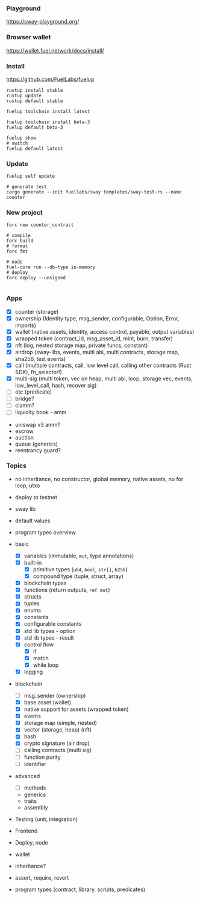 ### Playground

https://sway-playground.org/

### Browser wallet

https://wallet.fuel.network/docs/install/

### Install

https://github.com/FuelLabs/fuelup

```shell
rustup install stable
rustup update
rustup default stable

fuelup toolchain install latest

fuelup toolchain install beta-3
fuelup default beta-3

fuelup show
# switch
fuelup default latest
```

### Update

```shell
fuelup self update

# generate test
cargo generate --init fuellabs/sway templates/sway-test-rs --name counter

```

### New project

```shell
forc new counter_contract

# compile
forc build
# format
forc fmt

# node
fuel-core run --db-type in-memory
# deploy
forc deploy --unsigned


```

### Apps

-   [x] counter (storage)
-   [x] ownership (Identity type, msg_sender, configurable, Option, Error, imports)
-   [x] wallet (native assets, identity, access control, payable, output variables)
-   [x] wrapped token (contract_id, msg_asset_id, mint, burn, transfer)
-   [x] nft (log, nested storage map, private funcs, constant)
-   [x] airdrop (sway-libs, events, multi abi, multi contracts, storage map, sha256, test events)
-   [x] call (multiple contracts, call, low level call, calling other contracts (Rust SDK), fn_selector!)
-   [x] multi-sig (multi token, vec on heap, multi abi, loop, storage vec, events, low_level_call, hash, recover sig)
-   [ ] otc (predicate)
-   [ ] bridge?
-   [ ] clamm?
-   [ ] liquidity book - amm
-   uniswap v3 amm?
-   escrow
-   auction
-   queue (generics)
-   reentrancy guard?

### Topics

-   no inheritance, no constructor, global memory, native assets, no for loop, utxo

-   deploy to testnet
-   sway lib
-   default values

-   program types overview

-   basic

    -   [x] variables (immutable, `mut`, type annotations)
    -   [x] built-in
        -   [x] primitive types (`u64`, `bool`, `str[]`, `b256`)
        -   [x] compound type (tuple, struct, array)
    -   [x] blockchain types
    -   [x] functions (return outputs, `ref mut`)
    -   [x] structs
    -   [x] tuples
    -   [x] enums
    -   [x] constants
    -   [x] configurable constants
    -   [x] std lib types - option
    -   [x] std lib types - result
    -   [x] control flow
        -   [x] if
        -   [x] match
        -   [x] while loop
    -   [x] logging

-   blockchain
    -   [ ] msg_sender (ownership)
    -   [x] base asset (wallet)
    -   [x] native support for assets (wrapped token)
    -   [x] events
    -   [x] storage map (simple, nested)
    -   [x] vector (storage, heap) (nft)
    -   [x] hash
    -   [x] crypto signature (air drop)
    -   [ ] calling contracts (multi sig)
    -   [ ] function purity
    -   [ ] identifier
-   advanced
    -   [ ] methods
    -   generics
    -   traits
    -   assembly
-   Testing (unit, integration)
-   Frontend
-   Deploy, node
-   wallet
-   inheritance?
-   assert, require, revert
-   program types (contract, library, scripts, predicates)
